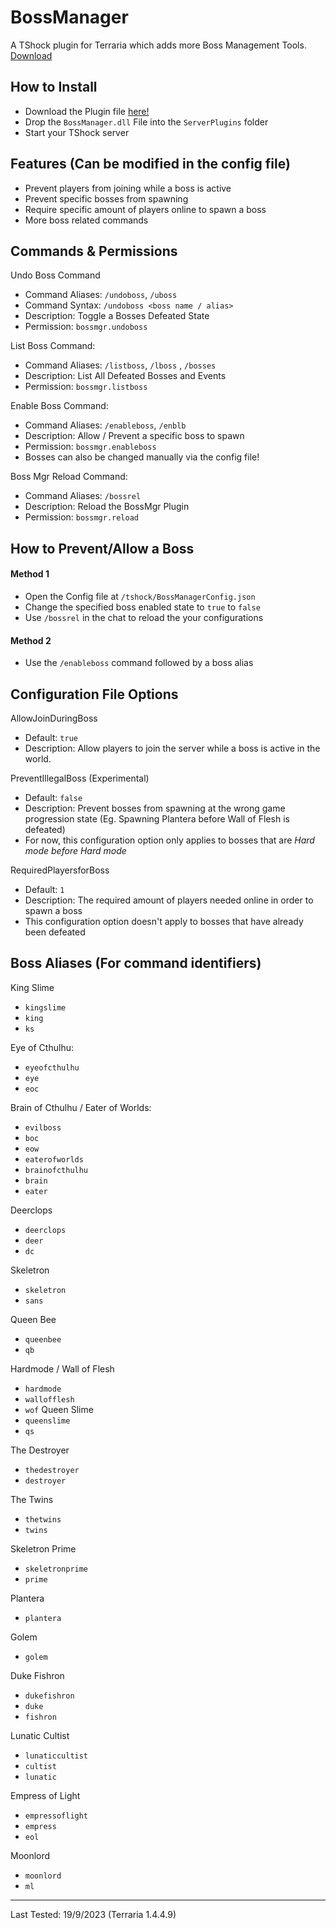 
# BossManager
A TShock plugin for Terraria which adds more Boss Management Tools. [Download](https://github.com/Ozz5581/BossManager/releases/download/v1.2.0/BossManager.dll)

## How to Install
- Download the Plugin file [here!](https://github.com/Ozz5581/BossManager/releases/download/v1.2.0/BossManager.dll)
- Drop the `BossManager.dll` File into the `ServerPlugins` folder
- Start your TShock server

## Features (Can be modified in the config file)
- Prevent players from joining while a boss is active
- Prevent specific bosses from spawning
- Require specific amount of players online to spawn a boss
- More boss related commands

## Commands & Permissions 
Undo Boss Command
- Command Aliases: ` /undoboss `, ` /uboss `
- Command Syntax: ` /undoboss <boss name / alias> `
- Description: Toggle a Bosses Defeated State
- Permission: ` bossmgr.undoboss `

List Boss Command: 
- Command Aliases: ` /listboss `, ` /lboss ` , ` /bosses `
- Description: List All Defeated Bosses and Events
- Permission: ` bossmgr.listboss `

Enable Boss Command: 
- Command Aliases: ` /enableboss `, ` /enblb ` 
- Description: Allow / Prevent a specific boss to spawn
- Permission: ` bossmgr.enableboss `
- Bosses can also  be changed manually via the config file!

Boss Mgr Reload Command: 
- Command Aliases: ` /bossrel `
- Description: Reload the BossMgr Plugin
- Permission: ` bossmgr.reload `

## How to Prevent/Allow a Boss
#### Method 1
- Open the Config file at `/tshock/BossManagerConfig.json`
- Change the specified boss enabled state to `true` to `false`
- Use  ` /bossrel ` in the chat to reload the your configurations 
#### Method 2
- Use the ` /enableboss ` command followed by a boss alias

## Configuration File Options

AllowJoinDuringBoss
- Default: ` true `
- Description: Allow players to join the server while a boss is active in the world.

PreventIllegalBoss (Experimental)
- Default: ` false `
- Description: Prevent bosses from spawning at the wrong game progression state (Eg. Spawning Plantera before Wall of Flesh is defeated)
- For now, this configuration option only applies to bosses that are *Hard mode before Hard mode*

RequiredPlayersforBoss
- Default: ` 1 `
- Description: The required amount of players needed online in order to spawn a boss
- This configuration option doesn't apply to bosses that have already been defeated

## Boss Aliases (For command identifiers)

King Slime
- ` kingslime `
- ` king `
- ` ks `

Eye of Cthulhu: 
- ` eyeofcthulhu `
- ` eye `
- ` eoc `

Brain of Cthulhu / Eater of Worlds:
- ` evilboss `
- ` boc `
- ` eow `
- ` eaterofworlds `
- ` brainofcthulhu `
- ` brain `
- ` eater `

Deerclops
- ` deerclops `
- ` deer `
- ` dc `

Skeletron
- ` skeletron `
- ` sans `

Queen Bee
- ` queenbee `
- ` qb `

Hardmode / Wall of Flesh
- ` hardmode `
- ` wallofflesh `
- ` wof `
Queen Slime
- ` queenslime `
- ` qs `

The Destroyer
- ` thedestroyer `
- ` destroyer `

The Twins
- ` thetwins `
- ` twins `

Skeletron Prime
- ` skeletronprime `
- ` prime `

Plantera
- ` plantera `

Golem
- ` golem `

Duke Fishron
- ` dukefishron `
- ` duke `
- ` fishron `

Lunatic Cultist
- ` lunaticcultist `
- ` cultist `
- ` lunatic `

Empress of Light
- ` empressoflight `
- ` empress `
- ` eol `

Moonlord
- ` moonlord `
- ` ml `

----

Last Tested: 19/9/2023 (Terraria 1.4.4.9)
